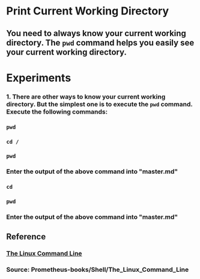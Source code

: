# **Print Current Working Directory**

##  You need to always know your current working directory. The `pwd` command helps you easily see your current working directory. 

# **Experiments**

### **1.** There are other ways to know your current working directory. But the simplest one is to execute the `pwd` command. Execute the following commands: 

### `pwd`

### `cd /`

### `pwd` 

### Enter the output of the above command into "master.md"

### `cd`

### `pwd`

### Enter the output of the above command into "master.md"


## **Reference**

### [The Linux Command Line]()

### **Source:** Prometheus-books/Shell/The_Linux_Command_Line
